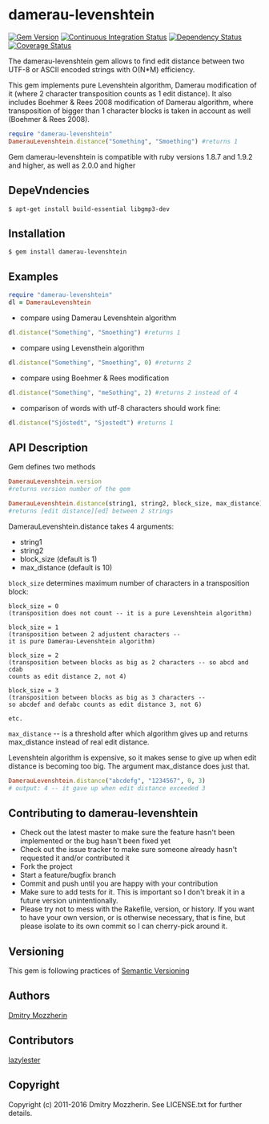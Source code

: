 damerau-levenshtein
===================

[![Gem Version][gem_svg]][gem]
[![Continuous Integration Status][ci_svg]][ci]
[![Dependency Status][dep_svg]][dep]
[![Coverage Status][cov_svg]][cov]

The damerau-levenshtein gem allows to find edit distance between two UTF-8
or ASCII encoded strings with O(N\*M) efficiency.

This gem implements pure Levenshtein algorithm, Damerau modification of it
(where 2 character transposition counts as 1 edit distance). It also includes
Boehmer & Rees 2008 modification of Damerau algorithm, where transposition
of bigger than 1 character blocks is taken in account as well
(Boehmer & Rees 2008).

```ruby
require "damerau-levenshtein"
DamerauLevenshtein.distance("Something", "Smoething") #returns 1
```

Gem damerau-levenshtein is compatible with ruby versions 1.8.7
and 1.9.2 and higher, as well as 2.0.0 and higher

DepeVndencies
-------------

    $ apt-get install build-essential libgmp3-dev

Installation
------------

    $ gem install damerau-levenshtein

Examples
--------

```ruby
require "damerau-levenshtein"
dl = DamerauLevenshtein
```

* compare using Damerau Levenshtein algorithm

```ruby
dl.distance("Something", "Smoething") #returns 1
```

* compare using Levensthein algorithm

```ruby
dl.distance("Something", "Smoething", 0) #returns 2
```

* compare using Boehmer & Rees modification

```ruby
dl.distance("Something", "meSothing", 2) #returns 2 instead of 4
```

* comparison of words with utf-8 characters should work fine:

```ruby
dl.distance("Sjöstedt", "Sjostedt") #returns 1
```

API Description
-----------

Gem defines two methods

```ruby
DamerauLevenshtein.version
#returns version number of the gem

DamerauLevenshtein.distance(string1, string2, block_size, max_distance)
#returns [edit distance][ed] between 2 strings
```



DamerauLevenshtein.distance takes 4 arguments:

* string1
* string2
* block_size (default is 1)
* max_distance (default is 10)

`block_size` determines maximum number of characters in a transposition block:

    block_size = 0
    (transposition does not count -- it is a pure Levenshtein algorithm)

    block_size = 1
    (transposition between 2 adjustent characters --
    it is pure Damerau-Levenshtein algorithm)

    block_size = 2
    (transposition between blocks as big as 2 characters -- so abcd and cdab
    counts as edit distance 2, not 4)

    block_size = 3
    (transposition between blocks as big as 3 characters --
    so abcdef and defabc counts as edit distance 3, not 6)

    etc.

`max_distance` -- is a threshold after which algorithm gives up and
returns max_distance instead of real edit distance.

Levenshtein algorithm is expensive, so it makes sense to give up when edit
distance is becoming too big. The argument max_distance does just that.

```ruby
DamerauLevenshtein.distance("abcdefg", "1234567", 0, 3)
# output: 4 -- it gave up when edit distance exceeded 3
```

Contributing to damerau-levenshtein
-----------------------------------

* Check out the latest master to make sure the feature hasn't been
implemented or the bug hasn't been fixed yet
* Check out the issue tracker to make sure someone already hasn't requested
it and/or contributed it
* Fork the project
* Start a feature/bugfix branch
* Commit and push until you are happy with your contribution
* Make sure to add tests for it. This is important so I don't break it
in a future version unintentionally.
* Please try not to mess with the Rakefile, version, or history. If you want
to have your own version, or is otherwise necessary, that is fine, but please
isolate to its own commit so I can cherry-pick around it.

Versioning
----------

This gem is following practices of [Semantic Versioning][semver]

Authors
-------

[Dmitry Mozzherin][dimus]

Contributors
------------

[lazylester][lazylester]

Copyright
---------

Copyright (c) 2011-2016 Dmitry Mozzherin. See LICENSE.txt for
further details.

[gem_svg]: https://badge.fury.io/rb/damerau-levenshtein.svg
[gem]: http://badge.fury.io/rb/damerau-levenshtein
[ci_svg]: https://secure.travis-ci.org/GlobalNamesArchitecture/damerau-levenshtein.svg
[ci]: http://travis-ci.org/GlobalNamesArchitecture/damerau-levenshtein
[dep_svg]: https://gemnasium.com/GlobalNamesArchitecture/damerau-levenshtein.svg
[dep]: https://gemnasium.com/GlobalNamesArchitecture/damerau-levenshtein
[cov_svg]: https://coveralls.io/repos/GlobalNamesArchitecture/damerau-levenshtein/badge.svg?branch=master
[cov]: https://coveralls.io/r/GlobalNamesArchitecture/damerau-levenshtein?branch=master
[ed]: http://en.wikipedia.org/wiki/Edit_distance
[semver]: http://semver.org/
[dimus]: https://github.com/dimus
[lazylester]: https://github.com/lazylester
